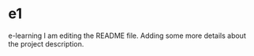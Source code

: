 # e1
e-learning
I am editing the README file. Adding some more details about the project description.
